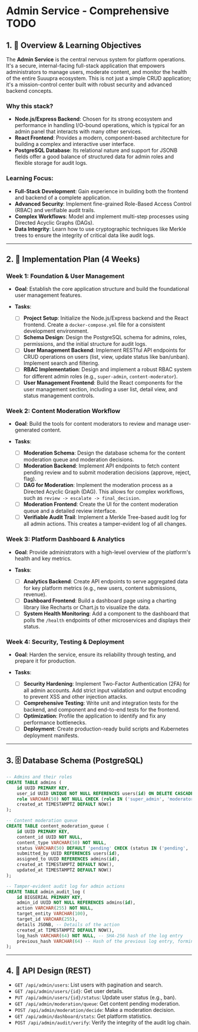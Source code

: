 # Admin Service - Comprehensive TODO

## 1. 🎯 Overview & Learning Objectives

The **Admin Service** is the central nervous system for platform operations. It's a secure, internal-facing full-stack application that empowers administrators to manage users, moderate content, and monitor the health of the entire Suuupra ecosystem. This is not just a simple CRUD application; it's a mission-control center built with robust security and advanced backend concepts.

### **Why this stack?**

*   **Node.js/Express Backend**: Chosen for its strong ecosystem and performance in handling I/O-bound operations, which is typical for an admin panel that interacts with many other services.
*   **React Frontend**: Provides a modern, component-based architecture for building a complex and interactive user interface.
*   **PostgreSQL Database**: Its relational nature and support for JSONB fields offer a good balance of structured data for admin roles and flexible storage for audit logs.

### **Learning Focus**:

*   **Full-Stack Development**: Gain experience in building both the frontend and backend of a complete application.
*   **Advanced Security**: Implement fine-grained Role-Based Access Control (RBAC) and verifiable audit trails.
*   **Complex Workflows**: Model and implement multi-step processes using Directed Acyclic Graphs (DAGs).
*   **Data Integrity**: Learn how to use cryptographic techniques like Merkle trees to ensure the integrity of critical data like audit logs.

---

## 2. 🚀 Implementation Plan (4 Weeks)

### **Week 1: Foundation & User Management**

*   **Goal**: Establish the core application structure and build the foundational user management features.

*   **Tasks**:
    *   [ ] **Project Setup**: Initialize the Node.js/Express backend and the React frontend. Create a `docker-compose.yml` file for a consistent development environment.
    *   [ ] **Schema Design**: Design the PostgreSQL schema for admins, roles, permissions, and the initial structure for audit logs.
    *   [ ] **User Management Backend**: Implement RESTful API endpoints for CRUD operations on users (list, view, update status like ban/unban). Implement search and filtering.
    *   [ ] **RBAC Implementation**: Design and implement a robust RBAC system for different admin roles (e.g., `super-admin`, `content-moderator`).
    *   [ ] **User Management Frontend**: Build the React components for the user management section, including a user list, detail view, and status management controls.

### **Week 2: Content Moderation Workflow**

*   **Goal**: Build the tools for content moderators to review and manage user-generated content.

*   **Tasks**:
    *   [ ] **Moderation Schema**: Design the database schema for the content moderation queue and moderation decisions.
    *   [ ] **Moderation Backend**: Implement API endpoints to fetch content pending review and to submit moderation decisions (approve, reject, flag).
    *   [ ] **DAG for Moderation**: Implement the moderation process as a Directed Acyclic Graph (DAG). This allows for complex workflows, such as `review -> escalate -> final_decision`.
    *   [ ] **Moderation Frontend**: Create the UI for the content moderation queue and a detailed review interface.
    *   [ ] **Verifiable Audit Trail**: Implement a Merkle Tree-based audit log for all admin actions. This creates a tamper-evident log of all changes.

### **Week 3: Platform Dashboard & Analytics**

*   **Goal**: Provide administrators with a high-level overview of the platform's health and key metrics.

*   **Tasks**:
    *   [ ] **Analytics Backend**: Create API endpoints to serve aggregated data for key platform metrics (e.g., new users, content submissions, revenue).
    *   [ ] **Dashboard Frontend**: Build a dashboard page using a charting library like Recharts or Chart.js to visualize the data.
    *   [ ] **System Health Monitoring**: Add a component to the dashboard that polls the `/health` endpoints of other microservices and displays their status.

### **Week 4: Security, Testing & Deployment**

*   **Goal**: Harden the service, ensure its reliability through testing, and prepare it for production.

*   **Tasks**:
    *   [ ] **Security Hardening**: Implement Two-Factor Authentication (2FA) for all admin accounts. Add strict input validation and output encoding to prevent XSS and other injection attacks.
    *   [ ] **Comprehensive Testing**: Write unit and integration tests for the backend, and component and end-to-end tests for the frontend.
    *   [ ] **Optimization**: Profile the application to identify and fix any performance bottlenecks.
    *   [ ] **Deployment**: Create production-ready build scripts and Kubernetes deployment manifests.

---

## 3. 🗄️ Database Schema (PostgreSQL)

```sql
-- Admins and their roles
CREATE TABLE admins (
    id UUID PRIMARY KEY,
    user_id UUID UNIQUE NOT NULL REFERENCES users(id) ON DELETE CASCADE,
    role VARCHAR(50) NOT NULL CHECK (role IN ('super_admin', 'moderator', 'analyst')),
    created_at TIMESTAMPTZ DEFAULT NOW()
);

-- Content moderation queue
CREATE TABLE content_moderation_queue (
    id UUID PRIMARY KEY,
    content_id UUID NOT NULL,
    content_type VARCHAR(50) NOT NULL,
    status VARCHAR(50) DEFAULT 'pending' CHECK (status IN ('pending', 'approved', 'rejected', 'escalated')),
    submitted_by UUID REFERENCES users(id),
    assigned_to UUID REFERENCES admins(id),
    created_at TIMESTAMPTZ DEFAULT NOW(),
    updated_at TIMESTAMPTZ DEFAULT NOW()
);

-- Tamper-evident audit log for admin actions
CREATE TABLE admin_audit_log (
    id BIGSERIAL PRIMARY KEY,
    admin_id UUID NOT NULL REFERENCES admins(id),
    action VARCHAR(255) NOT NULL,
    target_entity VARCHAR(100),
    target_id VARCHAR(255),
    details JSONB, -- Details of the action
    created_at TIMESTAMPTZ DEFAULT NOW(),
    log_hash VARCHAR(64) NOT NULL, -- SHA-256 hash of the log entry
    previous_hash VARCHAR(64) -- Hash of the previous log entry, forming a chain
);
```

---

## 4. 🔌 API Design (REST)

-   `GET /api/admin/users`: List users with pagination and search.
-   `GET /api/admin/users/{id}`: Get user details.
-   `PUT /api/admin/users/{id}/status`: Update user status (e.g., ban).
-   `GET /api/admin/moderation/queue`: Get content pending moderation.
-   `POST /api/admin/moderation/decide`: Make a moderation decision.
-   `GET /api/admin/dashboard/stats`: Get platform statistics.
-   `POST /api/admin/audit/verify`: Verify the integrity of the audit log chain.
